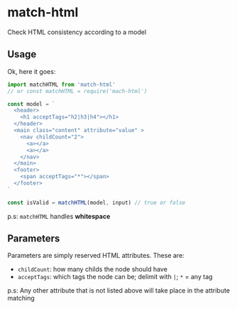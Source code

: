 # match-html
Check HTML consistency according to a model

## Usage
Ok, here it goes:

```js
import matchHTML from 'match-html'
// or const matchHTML = require('mach-html')

const model = `
  <header>
    <h1 acceptTags="h2|h3|h4"></h1>
  </header>
  <main class="content" attribute="value" >
    <nav childCount="2"> 
      <a></a>
      <a></a>
    </nav>
  </main>
  <footer>
    <span acceptTags="*"></span>
  </footer>
`

const isValid = matchHTML(model, input) // true or false
```

p.s: `matchHTML` handles **whitespace**

## Parameters
Parameters are simply reserved HTML attributes. These are:
* `childCount`: how many childs the node should have
* `acceptTags`: which tags the node can be; delimit with `|`; `*` = any tag

p.s: Any other attribute that is not listed above will take place in the attribute matching
